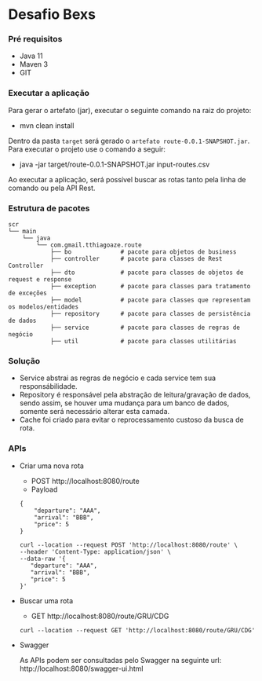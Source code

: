 # Desafio Bexs

### Pré requisitos
* Java 11
* Maven 3
* GIT

### Executar a aplicação
Para gerar o artefato (jar), executar o seguinte comando na raiz do projeto:
* mvn clean install

Dentro da pasta `target` será gerado o `artefato route-0.0.1-SNAPSHOT.jar`. Para executar o projeto use o comando a seguir:
* java -jar target/route-0.0.1-SNAPSHOT.jar input-routes.csv

Ao executar a aplicação, será possível buscar as rotas tanto pela linha de comando ou pela API Rest.

### Estrutura de pacotes
```
scr
└── main
    └── java
        └── com.gmail.tthiagoaze.route
            ├── bo              # pacote para objetos de business
            ├── controller      # pacote para classes de Rest Controller
            ├── dto             # pacote para classes de objetos de request e response
            ├── exception       # pacote para classes para tratamento de exceções
            ├── model           # pacote para classes que representam os modelos/entidades
            ├── repository      # pacote para classes de persistência de dados
            ├── service         # pacote para classes de regras de negócio
            ├── util            # pacote para classes utilitárias
```

### Solução
* Service abstrai as regras de negócio e cada service tem sua responsábilidade.
* Repository é responsável pela abstração de leitura/gravação de dados, sendo assim, se houver uma mudança para um banco de dados, somente será necessário alterar esta camada.
* Cache foi criado para evitar o reprocessamento custoso da busca de rota.

### APIs
* Criar uma nova rota
    * POST http://localhost:8080/route
    * Payload
    ```
    {
        "departure": "AAA",
        "arrival": "BBB",
        "price": 5
    }
    ```
  ```
  curl --location --request POST 'http://localhost:8080/route' \
  --header 'Content-Type: application/json' \
  --data-raw '{
     "departure": "AAA",
     "arrival": "BBB",
     "price": 5
  }'
  ```
  
* Buscar uma rota
    * GET http://localhost:8080/route/GRU/CDG
    ```
    curl --location --request GET 'http://localhost:8080/route/GRU/CDG'
    ```
  
* Swagger

    As APIs podem ser consultadas pelo Swagger na seguinte url: http://localhost:8080/swagger-ui.html